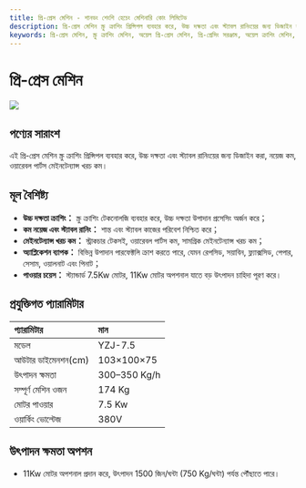 ```yaml
---
title: প্রি-প্রেস মেশিন - শানডং শেংশি হেচেং মেশিনারি কোং লিমিটেড
description: প্রি-প্রেস মেশিন স্ক্রু ক্রাশিং প্রিন্সিপল ব্যবহার করে, উচ্চ দক্ষতা এবং স্ট্যাবল রানিংয়ের জন্য ডিজাইন করা, নয়েজ কম, ওয়ারেবল পার্টস মেইনটেন্যান্স খরচ কম, রেপসিড, সয়াবিন, ফ্ল্যাক্সসিড ইত্যাদি উপাদান ক্রাশিংয়ের জন্য উপযুক্ত।
keywords: প্রি-প্রেস মেশিন, স্ক্রু ক্রাশিং মেশিন, অয়েল প্রি-প্রেস মেশিন, প্রি-প্রেসিং সরঞ্জাম, অয়েল ক্রাশিং মেশিন, প্রি-প্রেস সরঞ্জাম, স্ক্রু প্রেসিং মেশিন, অয়েল প্রি-প্রসেসিং সরঞ্জাম, ক্রাশিং মেশিন, প্রি-প্রেস মেশিন, অয়েল প্রেসিং প্রি-প্রসেসিং, প্রি-প্রেস মেশিনারি
---
```


# প্রি-প্রেস মেশিন

![](https://i.postimg.cc/BqDs94Fy/image.png?dl=1)

## পণ্যের সারাংশ

এই প্রি-প্রেস মেশিন স্ক্রু ক্রাশিং প্রিন্সিপল ব্যবহার করে, উচ্চ দক্ষতা এবং স্ট্যাবল রানিংয়ের জন্য ডিজাইন করা, নয়েজ কম, ওয়ারেবল পার্টস মেইনটেন্যান্স খরচ কম।

## মূল বৈশিষ্ট্য

- **উচ্চ দক্ষতা ক্রাশিং：** স্ক্রু ক্রাশিং টেকনোলজি ব্যবহার করে, উচ্চ দক্ষতা উপাদান প্রসেসিং অর্জন করে；  
- **কম নয়েজ এবং স্ট্যাবল রানিং：** শান্ত এবং স্ট্যাবল কাজের পরিবেশ নিশ্চিত করে；  
- **মেইনটেন্যান্স খরচ কম：** স্ট্রাকচার টেকসই, ওয়ারেবল পার্টস কম, সামগ্রিক মেইনটেন্যান্স খরচ কম；  
- **অ্যাপ্লিকেশন ব্যাপক：** বিভিন্ন উপাদান পারফেক্টলি ক্রাশ করতে পারে, যেমন রেপসিড, সয়াবিন, ফ্ল্যাক্সসিড, পেপার, সেসাম, ওয়ালনাট এবং পিনাট；  
- **পাওয়ার চয়েস：** স্ট্যান্ডার্ড 7.5Kw মোটর, 11Kw মোটর অপশনাল যাতে বড় উৎপাদন চাহিদা পূরণ করে।  

## প্রযুক্তিগত প্যারামিটার

| প্যারামিটার       | মান        |
| :--------- | :---------- |
| মডেল       | YZJ-7.5     |
| আউটার ডাইমেনশন(cm) | 103×100×75 |
| উৎপাদন ক্ষমতা       | 300–350 Kg/h|
| সম্পূর্ণ মেশিন ওজন   | 174 Kg      |
| মোটর পাওয়ার   | 7.5 Kw      |
| ওয়ার্কিং ভোল্টেজ   | 380V        |

## উৎপাদন ক্ষমতা অপশন

- 11Kw মোটর অপশনাল প্রদান করে, উৎপাদন 1500 জিন/ঘন্টা (750 Kg/ঘন্টা) পর্যন্ত পৌঁছাতে পারে।
